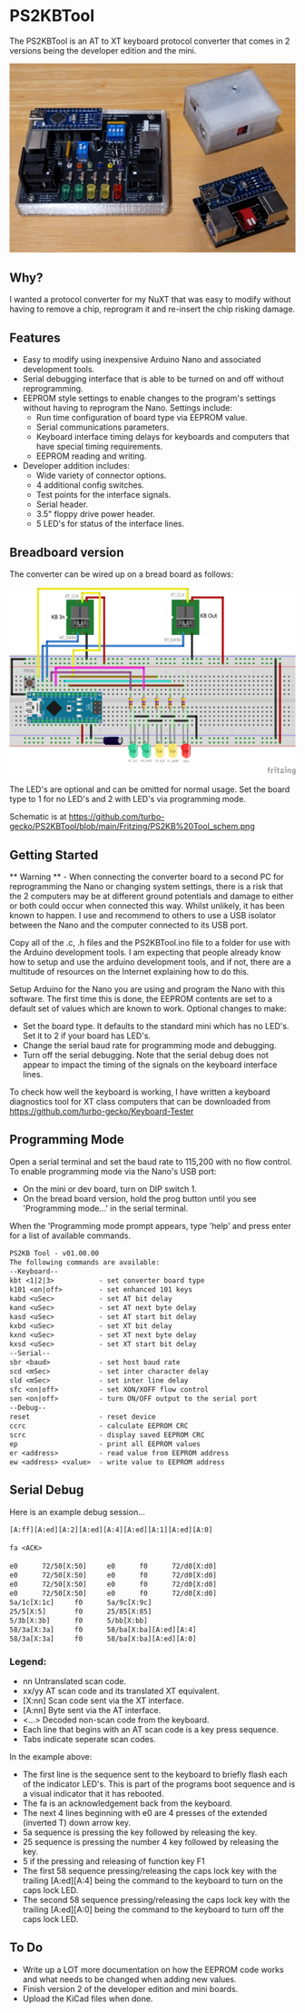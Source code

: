 # PS2KBTool
The PS2KBTool is an AT to XT keyboard protocol converter that comes in 2 versions being the developer edition and the mini.

![alt text](https://github.com/turbo-gecko/PS2KBTool/blob/main/Photos/v1-pcbs.png "Boards")

## Why?
I wanted a protocol converter for my NuXT that was easy to modify without having to remove a chip, reprogram it and re-insert the chip risking damage.

## Features
- Easy to modify using inexpensive Arduino Nano and associated development tools.
- Serial debugging interface that is able to be turned on and off without reprogramming.
- EEPROM style settings to enable changes to the program's settings without having to reprogram the Nano. Settings include:
  - Run time configuration of board type via EEPROM value.
  - Serial communications parameters.
  - Keyboard interface timing delays for keyboards and computers that have special timing requirements.
  - EEPROM reading and writing.
- Developer addition includes:
  - Wide variety of connector options.
  - 4 additional config switches.
  - Test points for the interface signals.
  - Serial header.
  - 3.5" floppy drive power header.
  - 5 LED's for status of the interface lines.

## Breadboard version
The converter can be wired up on a bread board as follows:

![alt text](https://github.com/turbo-gecko/PS2KBTool/blob/main/Fritzing/PS2KB%20Tool_bb.png "Bread Board")

The LED's are optional and can be omitted for normal usage. Set the board type to 1 for no LED's and 2 with LED's via programming mode.

Schematic is at https://github.com/turbo-gecko/PS2KBTool/blob/main/Fritzing/PS2KB%20Tool_schem.png

## Getting Started
** Warning ** - When connecting the converter board to a second PC for reprogramming the Nano or changing system settings, there is a risk that the 2 computers may be at different ground potentials and damage to either or both could occur when connected this way. Whilst unlikely, it has been known to happen. I use and recommend to others to use a USB isolator between the Nano and the computer connected to its USB port.

Copy all of the .c, .h files and the PS2KBTool.ino file to a folder for use with the Arduino development tools. I am expecting that people already know how to setup and use the arduino development tools, and if not, there are a multitude of resources on the Internet explaining how to do this.

Setup Arduino for the Nano you are using and program the Nano with this software. The first time this is done, the EEPROM contents are set to a default set of values which are known to work.
Optional changes to make:
- Set the board type. It defaults to the standard mini which has no LED's. Set it to 2 if your board has LED's.
- Change the serial baud rate for programming mode and debugging.
- Turn off the serial debugging. Note that the serial debug does not appear to impact the timing of the signals on the keyboard interface lines.

To check how well the keyboard is working, I have written a keyboard diagnostics tool for XT class computers that can be downloaded from https://github.com/turbo-gecko/Keyboard-Tester
## Programming Mode
Open a serial terminal and set the baud rate to 115,200 with no flow control.
To enable programming mode via the Nano's USB port:
- On the mini or dev board, turn on DIP switch 1.
- On the bread board version, hold the prog button until you see 'Programming mode...' in the serial terminal.

When the 'Programming mode prompt appears, type 'help' and press enter for a list of available commands.
```
PS2KB Tool - v01.00.00
The following commands are available:
--Keyboard--
kbt <1|2|3>           - set converter board type
k101 <on|off>         - set enhanced 101 keys
kabd <uSec>           - set AT bit delay
kand <uSec>           - set AT next byte delay
kasd <uSec>           - set AT start bit delay
kxbd <uSec>           - set XT bit delay
kxnd <uSec>           - set XT next byte delay
kxsd <uSec>           - set XT start bit delay
--Serial--
sbr <baud>            - set host baud rate
scd <mSec>            - set inter character delay
sld <mSec>            - set inter line delay
sfc <on|off>          - set XON/XOFF flow control
sen <on|off>          - turn ON/OFF output to the serial port
--Debug--
reset                 - reset device
ccrc                  - calculate EEPROM CRC
scrc                  - display saved EEPROM CRC
ep                    - print all EEPROM values
er <address>          - read value from EEPROM address
ew <address> <value>  - write value to EEPROM address
```

## Serial Debug
Here is an example debug session...
```
[A:ff][A:ed][A:2][A:ed][A:4][A:ed][A:1][A:ed][A:0]

fa <ACK>

e0      72/50[X:50]     e0      f0      72/d0[X:d0]
e0      72/50[X:50]     e0      f0      72/d0[X:d0]
e0      72/50[X:50]     e0      f0      72/d0[X:d0]
e0      72/50[X:50]     e0      f0      72/d0[X:d0]
5a/1c[X:1c]     f0      5a/9c[X:9c]
25/5[X:5]       f0      25/85[X:85]
5/3b[X:3b]      f0      5/bb[X:bb]
58/3a[X:3a]     f0      58/ba[X:ba][A:ed][A:4]
58/3a[X:3a]     f0      58/ba[X:ba][A:ed][A:0]
```
### Legend:
- nn Untranslated scan code.
- xx/yy AT scan code and its translated XT equivalent.
- [X:nn] Scan code sent via the XT interface.
- [A:nn] Byte sent via the AT interface.
- <...> Decoded non-scan code from the keyboard.
- Each line that begins with an AT scan code is a key press sequence.
- Tabs indicate seperate scan codes.

In the example above:
- The first line is the sequence sent to the keyboard to briefly flash each of the indicator LED's. This is part of the programs boot sequence and is a visual indicator that it has rebooted.
- The fa <ACK> is an acknowledgement back from the keyboard.
- The next 4 lines beginning with e0 are 4 presses of the extended (inverted T) down arrow key.
- 5a sequence is pressing the <Enter> key followed by releasing the <Enter> key. 
- 25 sequence is pressing the number 4 key followed by releasing the key.
- 5 if the pressing and releasing of function key F1
- The first 58 sequence pressing/releasing the caps lock key with the trailing [A:ed][A:4] being the command to the keyboard to turn on the caps lock LED.
- The second 58 sequence pressing/releasing the caps lock key with the trailing [A:ed][A:0] being the command to the keyboard to turn off the caps lock LED.

## To Do
- Write up a LOT more documentation on how the EEPROM code works and what needs to be changed when adding new values.
- Finish version 2 of the developer edition and mini boards.
 - Upload the KiCad files when done.

